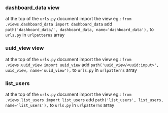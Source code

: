 ### dashboard_data view
at the top of the `urls.py` document import the view eg.: `from .views.dashboard_data import dashboard_data`
add `path('dashboard_data/', dashboard_data, name='dashboard_data'),` to `urls.py` in `urlpatterns` array


### uuid_view view
at the top of the `urls.py` document import the view eg.: `from .views.uuid_view import uuid_view`
add `path('uuid_view/<uuid:input>', uuid_view, name='uuid_view'),` to `urls.py` in `urlpatterns` array

### list_users
at the top of the `urls.py` document import the view eg.: `from .views.list_users import list_users`
add `path('list_users', list_users, name='list_users'),` to `urls.py` in `urlpatterns` array
